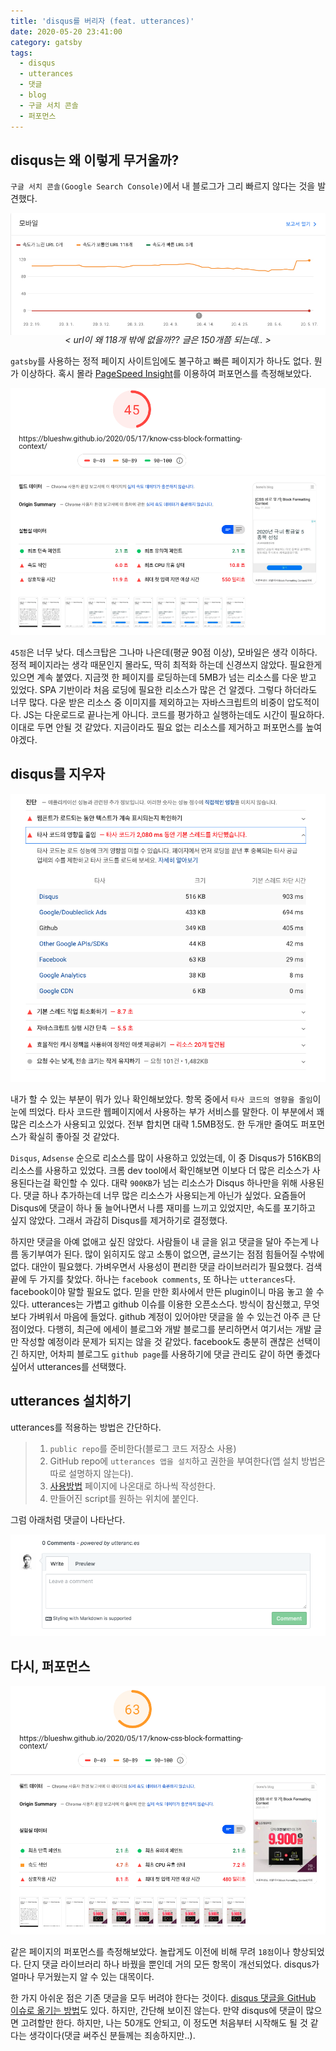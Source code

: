 ```yaml
---
title: 'disqus를 버리자 (feat. utterances)'
date: 2020-05-20 23:41:00
category: gatsby
tags:
  - disqus
  - utterances
  - 댓글
  - blog
  - 구글 서치 콘솔
  - 퍼포먼스
---
```


## disqus는 왜 이렇게 무거울까?

`구글 서치 콘솔(Google Search Console)`에서 내 블로그가 그리 빠르지 않다는 것을 발견했다. 

![speed is not satisfied](./0.png)
<p align="center" style="font-style: italic; margin-top: -20px;">
  &#60; url이 왜 118개 밖에 없을까?? 글은 150개쯤 되는데.. &#62;
</p>

`gatsby`를 사용하는 정적 페이지 사이트임에도 불구하고 빠른 페이지가 하나도 없다. 뭔가 이상하다. 혹시 몰라 [PageSpeed Insight](https://developers.google.com/speed/pagespeed/insights/)를 이용하여 퍼포먼스를 측정해보았다. 

![performance with disqus](./1.png)

`45점`은 너무 낮다. 데스크탑은 그나마 나은데(평균 90점 이상), 모바일은 생각 이하다. 정적 페이지라는 생각 때문인지 몰라도, 딱히 최적화 하는데 신경쓰지 않았다. 필요한게 있으면 계속 붙였다. 지금껏 한 페이지를 로딩하는데 5MB가 넘는 리소스를 다운 받고 있었다. SPA 기반이라 처음 로딩에 필요한 리소스가 많은 건 알겠다. 그렇다 하더라도 너무 많다. 다운 받은 리소스 중 이미지를 제외하고는 자바스크립트의 비중이 압도적이다. JS는 다운로드로 끝나는게 아니다. 코드를 평가하고 실행하는데도 시간이 필요하다. 이대로 두면 안될 것 같았다. 지금이라도 필요 없는 리소스를 제거하고 퍼포먼스를 높여야겠다.

## disqus를 지우자

![performance with disqus detail](./2.png)

내가 할 수 있는 부분이 뭐가 있나 확인해보았다. 항목 중에서 `타사 코드의 영향을 줄임`이 눈에 띄었다. 타사 코드란 웹페이지에서 사용하는 부가 서비스를 말한다. 이 부분에서 꽤 많은 리소스가 사용되고 있었다. 전부 합치면 대략 1.5MB정도. 한 두개만 줄여도 퍼포먼스가 확실히 좋아질 것 같았다.

`Disqus`, `Adsense` 순으로 리소스를 많이 사용하고 있었는데, 이 중 Disqus가 516KB의 리소스를 사용하고 있었다. 크롬 dev tool에서 확인해보면 이보다 더 많은 리소스가 사용된다는걸 확인할 수 있다. 대략 `900KB`가 넘는 리소스가 Disqus 하나만을 위해 사용된다. 댓글 하나 추가하는데 너무 많은 리소스가 사용되는게 아닌가 싶었다. 요즘들어 Disqus에 댓글이 하나 둘 늘어나면서 나름 재미를 느끼고 있었지만, 속도를 포기하고 싶지 않았다. 그래서 과감히 Disqus를 제거하기로 결정했다. 

하지만 댓글을 아예 없애고 싶진 않았다. 사람들이 내 글을 읽고 댓글을 달아 주는게 나름 동기부여가 된다. 많이 읽히지도 않고 소통이 없으면, 글쓰기는 점점 힘들어질 수밖에 없다. 대안이 필요했다. 가벼우면서 사용성이 편리한 댓글 라이브러리가 필요했다. 검색 끝에 두 가지를 찾았다. 하나는 `facebook comments`, 또 하나는 `utterances`다. facebook이야 말할 필요도 없다. 믿을 만한 회사에서 만든 plugin이니 마음 놓고 쓸 수 있다. utterances는 가볍고 github 이슈를 이용한 오픈소스다. 방식이 참신했고, 무엇보다 가벼워서 마음에 들었다. github 계정이 있어야만 댓글을 쓸 수 있는건 아주 큰 단점이었다. 다행히, 최근에 에세이 블로그와 개발 블로그를 분리하면서 여기서는 개발 글만 작성할 예정이라 문제가 되지는 않을 것 같았다. facebook도 충분히 괜찮은 선택이긴 하지만, 어차피 블로그도 `github page`를 사용하기에 댓글 관리도 같이 하면 좋겠다 싶어서 utterances를 선택했다. 

## utterances 설치하기

utterances를 적용하는 방법은 간단하다.

> 1. `public repo`를 준비한다(블로그 코드 저장소 사용)
> 2. GitHub repo에 `utterances 앱을 설치`하고 권한을 부여한다(앱 설치 방법은 따로 설명하지 않는다).
> 3. [사용방법](https://utteranc.es/) 페이지에 나온대로 하나씩 작성한다.
> 4. 만들어진 script를 원하는 위치에 붙인다.

그럼 아래처럼 댓글이 나타난다.

![utterances comments window](./3.png)

## 다시, 퍼포먼스

![performance with utterances](./4.png)

같은 페이지의 퍼포먼스를 측정해보았다. 놀랍게도 이전에 비해 무려 `18점`이나 향상되었다. 단지 댓글 라이브러리 하나 바꿨을 뿐인데 거의 모든 항목이 개선되었다. disqus가 얼마나 무거웠는지 알 수 있는 대목이다. 

한 가지 아쉬운 점은 기존 댓글을 모두 버려야 한다는 것이다. [disqus 댓글을 GitHub 이슈로 옮기는 방법](https://lazywinadmin.com/2019/04/moving_blog_comments.html)도 있다. 하지만, 간단해 보이진 않는다. 만약 disqus에 댓글이 많으면 고려할만 한다. 하지만, 나는 50개도 안되고, 이 정도면 처음부터 시작해도 될 것 같다는 생각이다(댓글 써주신 분들께는 죄송하지만..).
